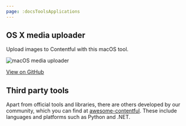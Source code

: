 ```yaml
---
page: :docsToolsApplications
---
```


## OS X media uploader

Upload images to Contentful with this macOS tool.

![macOS media uploader](https://images.contentful.com/tz3n7fnw4ujc/4kQwOdAZksQi8s6yuM8aq2/d3c99346b5ffc5b586f324ead59dd3e9/macos-media-uploader.png)

[View on GitHub](https://github.com/contentful/image-uploader-app)

## Third party tools

Apart from official tools and libraries, there are others developed by our community, which you can find at [awesome-contentful](https://github.com/contentful-labs/awesome-contentful). These include languages and platforms such as Python and .NET.
